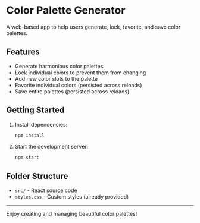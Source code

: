 # Color Palette Generator

A web-based app to help users generate, lock, favorite, and save color palettes.

## Features
- Generate harmonious color palettes
- Lock individual colors to prevent them from changing
- Add new color slots to the palette
- Favorite individual colors (persisted across reloads)
- Save entire palettes (persisted across reloads)

## Getting Started

1. Install dependencies:
   ```bash
   npm install
   ```
2. Start the development server:
   ```bash
   npm start
   ```

## Folder Structure
- `src/` - React source code
- `styles.css` - Custom styles (already provided)

---

Enjoy creating and managing beautiful color palettes!
